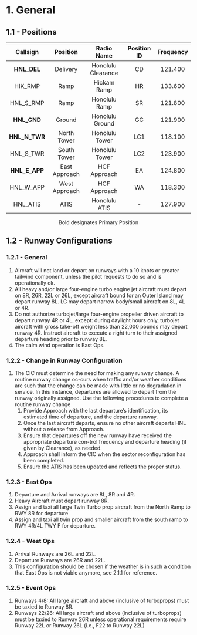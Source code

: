 # 1. General

## 1.1 - Positions

| Callsign           | Position          | Radio Name           | Position ID | Frequency                       |
| :------------------: | :----------------: | :------------------: | :-------------: | :---------------------------: |
| **HNL_DEL** | Delivery | Honolulu Clearance | CD | 121.400 |
| HIK_RMP | Ramp | Hickam Ramp | HR | 133.600 |
| HNL_S_RMP | Ramp | Honolulu Ramp | SR | 121.800 |
| **HNL_GND** | Ground | Honolulu Ground | GC | 121.900 |
| **HNL_N_TWR** | North Tower | Honolulu Tower | LC1 | 118.100 |
| HNL_S_TWR | South Tower | Honolulu Tower | LC2 | 123.900 |
| **HNL_E_APP** | East Approach | HCF Approach | EA | 124.800 |
| HNL_W_APP | West Approach | HCF Approach | WA | 118.300 |
| HNL_ATIS | ATIS | Honolulu ATIS | - | 127.900 |

<p style="text-align: center;">Bold designates Primary Position</p>

## 1.2 - Runway Configurations

### 1.2.1 - General

1. Aircraft will not land or depart on runways with a 10 knots or greater tailwind component, unless the pilot requests to do so and is operationally ok.
2. All heavy and/or large four-engine turbo engine jet aircraft must depart on 8R, 26R, 22L or 26L, except aircraft bound for an Outer Island may depart runway 8L. LC may depart narrow body/small aircraft on 8L, 4L or 4R.
3. Do not authorize turbojet/large four-engine propeller driven aircraft to depart runway 4R or 4L, except: during daylight hours only, turbojet aircraft with gross take-off weight less than 22,000 pounds may depart runway 4R. Instruct aircraft to execute a right turn to their assigned departure heading prior to runway 8L.
4. The calm wind operation is East Ops.

### 1.2.2 - Change in Runway Configuration

1. The CIC must determine the need for making any runway change. A routine runway change oc-curs when traffic and/or weather conditions are such that the change can be made with little or no degradation in service. In this instance, departures are allowed to depart from the runway originally assigned. Use the following procedures to complete a routine runway change
   1. Provide Approach with the last departure’s identification, its estimated time of departure, and the departure runway.
   2. Once the last aircraft departs, ensure no other aircraft departs HNL without a release from Approach.
   3. Ensure that departures off the new runway have received the appropriate departure con-trol frequency and departure heading (if given by Clearance), as needed.
   4. Approach shall inform the CIC when the sector reconfiguration has been completed.
   5. Ensure the ATIS has been updated and reflects the proper status.

### 1.2.3 - East Ops

1. Departure and Arrival runways are 8L, 8R and 4R.
2. Heavy Aircraft must depart runway 8R.
3. Assign and taxi all large Twin Turbo prop aircraft from the North Ramp to RWY 8R for departure
4. Assign and taxi all twin prop and smaller aircraft from the south ramp to RWY 4R/4L TWY F for departure.

### 1.2.4 - West Ops

1. Arrival Runways are 26L and 22L.
2. Departure Runways are 26R and 22L.
3. This configuration should be chosen if the weather is in such a condition that East Ops is not viable anymore, see 2.1.1 for reference.

### 1.2.5 - Event Ops

1. Runways 4/8: All large aircraft and above (inclusive of turboprops) must be taxied to Runway 8R.
2. Runways 22/26: All large aircraft and above (inclusive of turboprops) must be taxied to Runway 26R unless operational requirements require Runway 22L or Runway 26L (i.e., F22 to Runway 22L)
